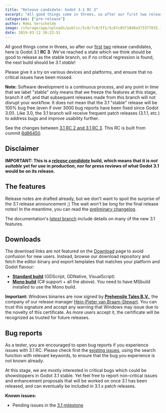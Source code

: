 ```yaml
---
title: "Release candidate: Godot 3.1 RC 3"
excerpt: "All good things come in threes, so after our first two release candidates, here is Godot 3.1 RC 3. We've reached a state which we think should be good to release as the stable branch, so if no critical regression is found, the next build should be 3.1 stable!"
categories: ["pre-release"]
author: Rémi Verschelde
image: /storage/app/uploads/public/5c8/7c8/5f1/5c87c85f18d8a373377035.jpg
date: 2019-03-12 16:23:51
---
```


All good things come in threes, so after our [first](/article/release-candidate-godot-3-1-rc-1) [two](/article/release-candidate-godot-3-1-rc-2) release candidates, here is Godot 3.1 **RC 3**. We've reached a state which we think should be good to release as the stable branch, so if no critical regression is found, the next build should be *3.1 stable*!

Please give it a try on various devices and platforms, and ensure that no critical issues have been missed.

**Note:** Software development is a continuous process, and any point in time that we label "stable" only means that we freeze the features at this stage, branch it off, and that subsequent releases made from this branch will not disrupt your workflow. It does not mean that the 3.1 "stable" release will be 100% bug free (even if over 3000 bug reports have been fixed since Godot 3.0!). Like 3.0, the 3.1 branch will receive frequent patch releases (3.1.1, etc.) to address bugs and improve usability further.

See the changes between [3.1 RC 2 and 3.1 RC 3](https://github.com/godotengine/godot/compare/69ea7da76642be223f52f671677bcae99ba2db1b...6d86450a8356b8930b503c8ff5cc07d9e34e6287). This RC is built from commit [6d86450](https://github.com/godotengine/godot/commit/6d86450a8356b8930b503c8ff5cc07d9e34e6287).

## Disclaimer

**IMPORTANT: This is a [*release candidate*](https://en.wikipedia.org/wiki/Software_release_life_cycle#Release_candidate) build, which means that it is *not suitable* yet for use in production, nor for press reviews of what Godot 3.1 would be on its release.**

## The features

Release notes are drafted already, but we don't want to spoil the surprise of the 3.1 release announcement ;) The wait won't be long for the final release notes!
In the meantime, you can read the [preliminary changelog](https://github.com/godotengine/godot/blob/master/CHANGELOG.md#unreleased).

The documentation's [*latest* branch](http://docs.godotengine.org/en/latest/) include details on many of the new 3.1 features.

## Downloads

The download links are not featured on the [Download](/download) page to avoid confusion for new users. Instead, browse our download repository and fetch the editor binary and export templates that matches your platform and Godot flavour:

- [**Standard build**](https://downloads.tuxfamily.org/godotengine/3.1/rc3) (GDScript, GDNative, VisualScript)
- [**Mono build**](https://downloads.tuxfamily.org/godotengine/3.1/rc3/mono) (C# support + all the above). You need to have MSbuild installed to use the Mono build.

**Important:** Windows binaries are now signed by [**Prehensile Tales B.V.**](https://www.prehensile-tales.com), the company of our release manager [Hein-Pieter van Braam-Stewart](https://github.com/hpvb). You can trust this signature and accept any warning that Windows may issue due to the novelty of this certificate. As more users accept it, the certificate will be recognized as trusted for future releases.

## Bug reports

As a tester, you are encouraged to open bug reports if you experience issues with 3.1 RC. Please check first the [existing issues](https://github.com/godotengine/godot/issues), using the search function with relevant keywords, to ensure that the bug you experience is not known already.

At this stage, we are mostly interested in critical bugs which could be showstoppers in Godot 3.1 stable. Yet feel free to report non-critical issues and enhancement proposals that will be worked on once 3.1 has been released, and can eventually be included in 3.1.x patch releases.

**Known issues:**

- Pending issues in the [3.1 milestone](https://github.com/godotengine/godot/issues?q=is%3Aopen+is%3Aissue+milestone%3A3.1)
